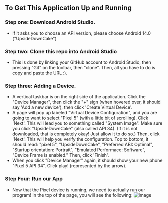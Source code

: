 ## To Get This Application Up and Running

### Step one: Download Android Studio.
  - If it asks you to choose an API version, please choose Android 14.0 ("UpsideDownCake")
### Step two: Clone this repo into Android Studio
  - This is done by linking your GitHub account to Android Studio, then pressing "Git" on the toolbar, then "clone". Then, all you have to do is copy and paste the URL :).
### Step three: Adding a Device.
  - A vertical taskbar is on the right side of the application. Click the "Device Manager", then click the "+" sign (when hovered over, it should say 'Add a new device'), then click 'Create Virtual Device'.
  - A page will pop up labeled "Virtual Device Configuration", and you are going to want to select "Pixel 5" (with a little bit of scrolling). Click 'Next'. This will lead you to something called "System Image". Make sure you click "UpsideDownCake" (also called API 34). (If it is not downloaded, that is completely okay! Just allow it to do so.) Then, click 'Next'. This will help you verify the configuration. Top to bottom, it should read: "pixel 5", "UpsideDownCake", "Preferred ABI: Optimal", "Startup orientation: Portrait", "Emulated Performace: Software", "Device Frame is enabled." Then, click 'Finish'.
  - When you click "Device Manager" again, it should show your new phone "Pixel 5 API 34". Click play! (represented by the arrow).

### Step Four: Run our App
- Now that the Pixel device is running, we need to actually run our program! In the top of the page, you will see the following: ![image](https://github.com/user-attachments/assets/9e8730c7-8917-499a-930d-d60a1fff3807)

